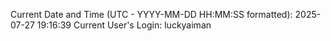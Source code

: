 Current Date and Time (UTC - YYYY-MM-DD HH:MM:SS formatted): 2025-07-27 19:16:39
Current User's Login: luckyaiman
